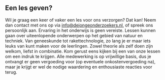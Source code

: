 ## Een les geven?
Wil je graag een keer of vaker een les voor ons verzorgen? Dat kan! Neem dan contact met ons op via info@dejongeonderzoekers.nl, of spreek ons persoonlijk aan. Ervaring in het onderwijs is geen vereiste. Lessen kunnen gaan over uiteenlopende onderwerpen op het gebied van natuur en techniek. Van geneeskunde tot rakettechnologie, zo lang je er maar iets leuks van kunt maken voor de leerlingen. Zowel theorie als zelf doen zijn welkom, liefst in combinatie. Kom gerust eens kijken bij een van onze lessen om een indruk te krijgen. Alle medewerking is op vrijwillige basis, dus je ontvangt er geen vergoeding voor (op eventuele onkostenvergoeding na), maar je krijgt er wel de nodige waardering en enthousiaste reacties voor terug.
